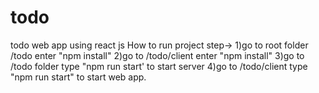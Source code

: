# todo
todo web app using react js
How to run project
step-> 
1)go to root folder /todo enter "npm install"
2)go to /todo/client enter "npm install"
3)go to /todo folder type "npm run start' to  start server
4)go to /todo/client type "npm run start" to start web app.
